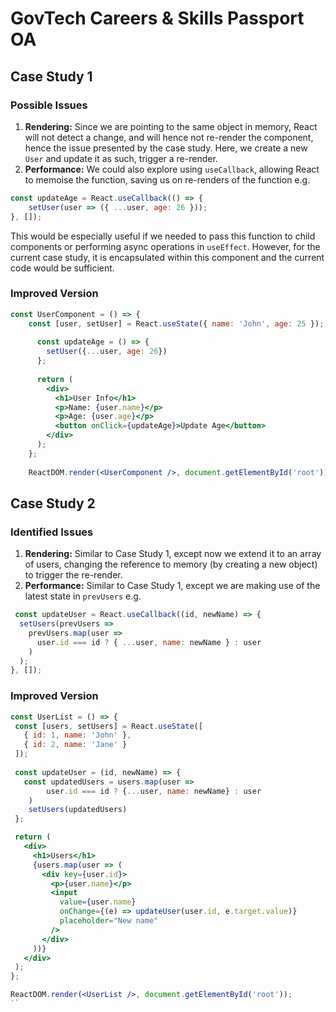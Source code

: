 # GovTech Careers & Skills Passport OA

## Case Study 1

### Possible Issues
1. **Rendering:** Since we are pointing to the same object in memory, React will not detect a change, and will hence not re-render the component, hence the issue presented by the case study. Here, we create a new `User` and update it as such, trigger a re-render.
2. **Performance:** We could also explore using `useCallback`, allowing React to memoise the function, saving us on re-renders of the function e.g. 
```jsx
const updateAge = React.useCallback(() => {
    setUser(user => ({ ...user, age: 26 }));
}, []);
```
This would be especially useful if we needed to pass this function to child components or performing async operations in `useEffect`. However, for the current case study, it is encapsulated within this component and the current code would be sufficient.

### Improved Version
```jsx
const UserComponent = () => {
    const [user, setUser] = React.useState({ name: 'John', age: 25 });
      
      const updateAge = () => {
        setUser({...user, age: 26})
      };
    
      return (
        <div>
          <h1>User Info</h1>
          <p>Name: {user.name}</p>
          <p>Age: {user.age}</p>
          <button onClick={updateAge}>Update Age</button>
        </div>
      );
    };
    
    ReactDOM.render(<UserComponent />, document.getElementById('root'));
```

## Case Study 2

### Identified Issues
1. **Rendering:** Similar to Case Study 1, except now we extend it to an array of users, changing the reference to memory (by creating a new object) to trigger the re-render.
2. **Performance:** Similar to Case Study 1, except we are making use of the latest state in `prevUsers`  e.g. 
```jsx
 const updateUser = React.useCallback((id, newName) => {
  setUsers(prevUsers =>
    prevUsers.map(user =>
      user.id === id ? { ...user, name: newName } : user
    )
  );
}, []);
```

### Improved Version
```jsx
const UserList = () => {
 const [users, setUsers] = React.useState([
   { id: 1, name: 'John' },
   { id: 2, name: 'Jane' }
 ]);
 
 const updateUser = (id, newName) => {
   const updatedUsers = users.map(user => 
        user.id === id ? {...user, name: newName} : user
    )
    setUsers(updatedUsers)
 };

 return (
   <div>
     <h1>Users</h1>
     {users.map(user => (
       <div key={user.id}>
         <p>{user.name}</p>
         <input 
           value={user.name}
           onChange={(e) => updateUser(user.id, e.target.value)}
           placeholder="New name"
         />
       </div>
     ))}
   </div>
 );
};

ReactDOM.render(<UserList />, document.getElementById('root'));
``